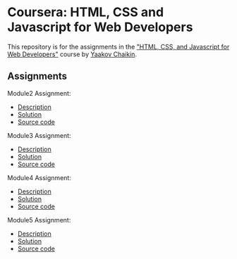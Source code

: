 # Coursera: HTML, CSS and Javascript for Web Developers

This repository is for the assignments in the ["HTML, CSS, and Javascript for Web Developers"](https://www.coursera.org/learn/html-css-javascript-for-web-developers) course by [Yaakov Chaikin](https://www.coursera.org/instructor/yaakov-chaikin).

## Assignments
Module2 Assignment:
- [Description](https://github.com/jhu-ep-coursera/fullstack-course4/blob/master/assignments/assignment2/Assignment-2.md)
- [Solution](https://msnonari.github.io/HTML-CSS-JavaScript-for-Web-Developers/module2_solution/)
- [Source code](./module2_solution)

Module3 Assignment:
- [Description](https://github.com/jhu-ep-coursera/fullstack-course4/blob/master/assignments/assignment3/Assignment-3.md)
- [Solution](https://msnonari.github.io/HTML-CSS-JavaScript-for-Web-Developers/module3_solution/)
- [Source code](./module3_solution)


Module4 Assignment:
- [Description](https://github.com/jhu-ep-coursera/fullstack-course4/blob/master/assignments/assignment4/Assignment-4.md)
- [Solution](https://msnonari.github.io/HTML-CSS-JavaScript-for-Web-Developers/module4_solution/)
- [Source code](./module4_solution)

Module5 Assignment:
- [Description](https://github.com/jhu-ep-coursera/fullstack-course4/blob/master/assignments/assignment5/Assignment-5.md)
- [Solution](https://msnonari.github.io/HTML-CSS-JavaScript-for-Web-Developers/module5_solution/)
- [Source code](./module5_solution)
